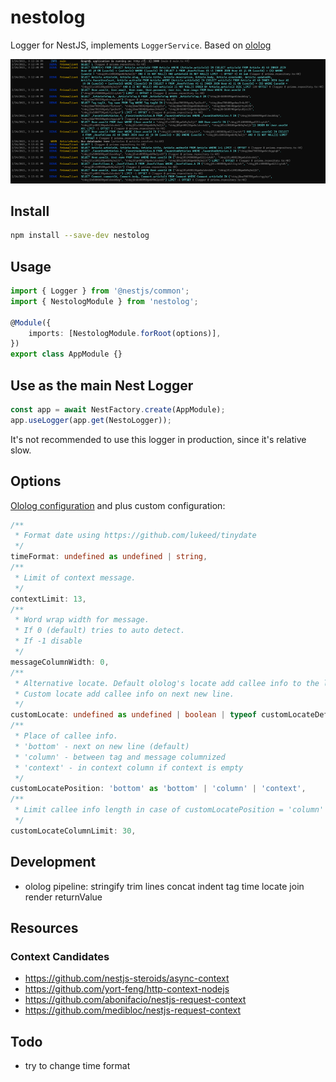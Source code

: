 # nestolog

Logger for NestJS, implements `LoggerService`. Based on [ololog](https://github.com/xpl/ololog)

<a target="_blank" href="https://raw.githubusercontent.com/unlight/nestolog/master/screenshots/a-1673.png"><img src="https://raw.githubusercontent.com/unlight/nestolog/master/screenshots/a-0830.png"></img></a>

## Install

```sh
npm install --save-dev nestolog

```

## Usage

```ts
import { Logger } from '@nestjs/common';
import { NestologModule } from 'nestolog';

@Module({
    imports: [NestologModule.forRoot(options)],
})
export class AppModule {}
```

## Use as the main Nest Logger

```ts
const app = await NestFactory.create(AppModule);
app.useLogger(app.get(NestoLogger));
```

It's not recommended to use this logger in production, since it's relative slow.

## Options

[Ololog configuration](https://github.com/xpl/ololog#configuration) and plus custom configuration:

```ts
/**
 * Format date using https://github.com/lukeed/tinydate
 */
timeFormat: undefined as undefined | string,
/**
 * Limit of context message.
 */
contextLimit: 13,
/**
 * Word wrap width for message.
 * If 0 (default) tries to auto detect.
 * If -1 disable
 */
messageColumnWidth: 0,
/**
 * Alternative locate. Default ololog's locate add callee info to the last non-empty string
 * Custom locate add callee info on next new line.
 */
customLocate: undefined as undefined | boolean | typeof customLocateDefault,
/**
 * Place of callee info.
 * 'bottom' - next on new line (default)
 * 'column' - between tag and message columnized
 * 'context' - in context column if context is empty
 */
customLocatePosition: 'bottom' as 'bottom' | 'column' | 'context',
/**
 * Limit callee info length in case of customLocatePosition = 'column'
 */
customLocateColumnLimit: 30,
```

## Development

-   ololog pipeline: stringify trim lines concat indent tag time locate join render returnValue

## Resources

### Context Candidates

-   https://github.com/nestjs-steroids/async-context
-   https://github.com/yort-feng/http-context-nodejs
-   https://github.com/abonifacio/nestjs-request-context
-   https://github.com/medibloc/nestjs-request-context

## Todo

-   try to change time format
